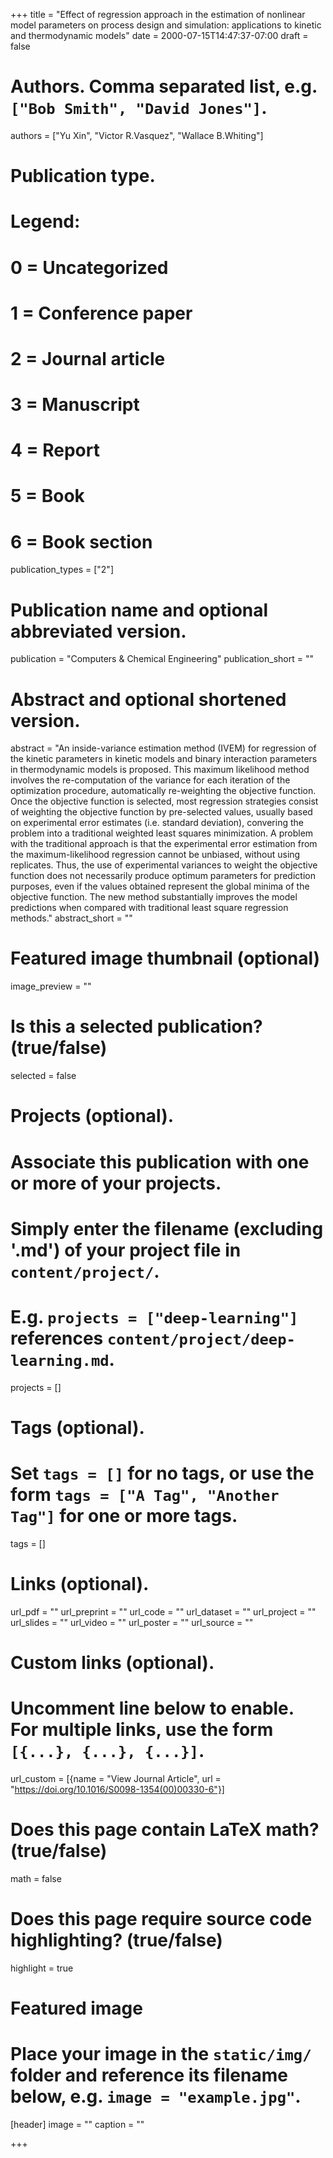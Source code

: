 +++
title = "Effect of regression approach in the estimation of nonlinear model parameters on process design and simulation: applications to kinetic and thermodynamic models"
date = 2000-07-15T14:47:37-07:00
draft = false

# Authors. Comma separated list, e.g. `["Bob Smith", "David Jones"]`.
authors = ["Yu Xin", "Victor R.Vasquez", "Wallace B.Whiting"]

# Publication type.
# Legend:
# 0 = Uncategorized
# 1 = Conference paper
# 2 = Journal article
# 3 = Manuscript
# 4 = Report
# 5 = Book
# 6 = Book section
publication_types = ["2"]

# Publication name and optional abbreviated version.
publication = "Computers & Chemical Engineering"
publication_short = ""

# Abstract and optional shortened version.
abstract = "An inside-variance estimation method (IVEM) for regression of the kinetic parameters in kinetic models and binary interaction parameters in thermodynamic models is proposed. This maximum likelihood method involves the re-computation of the variance for each iteration of the optimization procedure, automatically re-weighting the objective function. Once the objective function is selected, most regression strategies consist of weighting the objective function by pre-selected values, usually based on experimental error estimates (i.e. standard deviation), convering the problem into a traditional weighted least squares minimization. A problem with the traditional approach is that the experimental error estimation from the maximum-likelihood regression cannot be unbiased, without using replicates. Thus, the use of experimental variances to weight the objective function does not necessarily produce optimum parameters for prediction purposes, even if the values obtained represent the global minima of the objective function. The new method substantially improves the model predictions when compared with traditional least square regression methods."
abstract_short = ""

# Featured image thumbnail (optional)
image_preview = ""

# Is this a selected publication? (true/false)
selected = false

# Projects (optional).
#   Associate this publication with one or more of your projects.
#   Simply enter the filename (excluding '.md') of your project file in `content/project/`.
#   E.g. `projects = ["deep-learning"]` references `content/project/deep-learning.md`.
projects = []

# Tags (optional).
#   Set `tags = []` for no tags, or use the form `tags = ["A Tag", "Another Tag"]` for one or more tags.
tags = []

# Links (optional).
url_pdf = ""
url_preprint = ""
url_code = ""
url_dataset = ""
url_project = ""
url_slides = ""
url_video = ""
url_poster = ""
url_source = ""

# Custom links (optional).
#   Uncomment line below to enable. For multiple links, use the form `[{...}, {...}, {...}]`.
url_custom = [{name = "View Journal Article", url = "https://doi.org/10.1016/S0098-1354(00)00330-6"}]

# Does this page contain LaTeX math? (true/false)
math = false

# Does this page require source code highlighting? (true/false)
highlight = true

# Featured image
# Place your image in the `static/img/` folder and reference its filename below, e.g. `image = "example.jpg"`.
[header]
image = ""
caption = ""

+++
